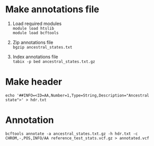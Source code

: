 # Make annotations file  

1. Load required modules         
`module load htslib`    
`module load bcftools`
    
3. Zip annotations file        
`bgzip ancestral_states.txt`
       
5. Index annotations file      
`tabix -p bed ancestral_states.txt.gz`   

# Make header    
        
`echo '##INFO=<ID=AA,Number=1,Type=String,Description="Ancestral state">' > hdr.txt`     

# Annotation   
      
`bcftools annotate -a ancestral_states.txt.gz -h hdr.txt -c CHROM,-,POS,INFO/AA reference_test_stats.vcf.gz > annotated.vcf` 

